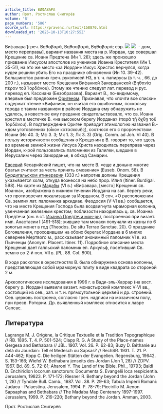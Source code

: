 ```yaml
---
article_title: ВИФАВАРА
author: Прот. Ростислав Снигирёв
volume: '8'
page_numbers: '586'
source_url: https://pravenc.ru/text/158870.html
downloaded_at: '2025-10-13T10:27:55Z'
---
```


Вифавара́ [греч. Βηθαβαρᾶ, Βηθααβαρά, Βηθαβαρά; евр. ![](<https://pravenc.ru/char/2712331/hrbx5b /image.png>) ![](<https://pravenc.ru/char/2712331/ tyb/image.png>)  - дом, место переправы], вариант названия места на р. Иордан, где совершал Крещение св. Иоанн Предтеча (Ин 1. 28); здесь же произошло призвание Иисусом апостолов из учеников Иоанна Крестителя (Ин 1. 35-51), на это же место «за Иордан» Иисус Христос вернулся, когда иудеи решили убить Его на празднике обновления (Ин 10. 39-42). Большинство ранних греч. рукописей НЗ, в т. ч. папирусы (в т. ч. ¸
66, до 200 г.), называют место Крещения Вифанией Заиорданской (Βηθανία πέραν τοῦ ᾿Ιορδάνου). Этому же чтению следует лат. перевод и рус. перевод еп. Кассиана (Безобразова). Вариант В., по-видимому, впервые был предложен [Оригеном](https://pravenc.ru/text/Оригеном.html). Признавая, что «почти все списки» содержат чтение «Вифания», он считал его ошибочным, поскольку города с таким названием в районе Иордана ему обнаружить не удалось, а известное ему предание свидетельствовало, что св. Иоанн крестил в местечке В. «на высоком берегу Иордана» (παρὰ τῇ ὄχθῃ τοῦ ᾿Ιορδάνου). В подтверждение Ориген приводит этимологию названия В.- «дом уготовления» (οἶκον κατασκευῆς), соотнося его с пророчеством Исаии (Ис 40. 3; Мф 3. 3; Мк 1. 3; Лк 3. 3) (Orig. Comm. ad Joh. VI 40). В пользу историчности сообщения о Крещении в В. говорит то, что здесь во времена земной жизни Иисуса Христа находилась переправа через Иордан, к-рой пользовались паломники из Галилеи, шедшие в Иерусалим через Заиорданье, в обход Самарии.

[Евсевий](https://pravenc.ru/text/Евсевий.html) Кесарийский пишет, что на месте В. «еще и доныне многие братья считают за честь принять омовение» (Euseb. Onom. 58). В [Бурдигальском итинерарии](<https://pravenc.ru/text/Бурдигальском итинерарии.html>) (333 г.) напротив долины Крещения указывается холм, откуда вознесся на небо прор. Илия (Itiner. Burdigal. 598). На карте из [Мадабы](https://pravenc.ru/text/Мадабы.html) (VI в.) «Вифавара, [место] Крещения св. Иоанна», изображена в нижнем течении Иордана на зап. берегу реки, что противоречит локализации за Иорданом. В соч. «О расположении Св. земли» лат. паломника архидиак. Феодосия (V-VI вв.) сообщается, что на месте Крещения Господа была воздвигнута мраморная колонна, увенчанная железным крестом; поблизости находилась ц. св. Иоанна Предтечи (см. в ст. [Иоанна Предтечи мон-рь](<https://pravenc.ru/text/Иоанна Предтечи мон-рь.html>)), построенная при визант. имп. Анастасии I (491-518); жившие там монахи получали из казны по 6 золотых монет в год (Theodos. De situ Terrae Sanctae. 20). О празднике Богоявления, проходившем на обоих берегах Иордана в 6 милях севернее Мертвого м., рассказывает анонимный паломник VI в. из Пьяченцы (Anonym. Placent. Itiner. 11). Подробное описание места Крещения дает галльский паломник еп. Аркульф, посетивший Св. землю во 2-й пол. VII в. (PL. 88. Col. 800).

В ходе раскопок в окрестностях В. была обнаружена основа колонны, представляющая собой мраморную плиту в виде квадрата со стороной 2 м.

Археологические исследования в 1996 г. в Вади-эль-Харрар (на вост. берегу р. Иордан) выявили визант. монастырский комплекс V-VI вв., состоящий из сев., зап. и т. н. прямоугольной церквей и др. строений. Сев. церковь построена, согласно греч. надписи на мозаичном полу, при пресв. Ротории. Др. выявленный комплекс относится к лавре Сапсас.

## Литература

Lagrange M. J. Origène, la Critique Textuelle et la Tradition Topographique // RB. 1895. T. 4. P. 501-524; Clapp R. G. A Study of the Place-names Gergesa and Bethabara // JBL. 1907. Vol. 26. P. 62-83; Buzy D. Béthanie au delà du Jourdain: Tell el Medesch ou Sapsas? // RechSR. 1931. T. 21. P. 444-462; Kopp C. Die heiligen Stätten der Evangelien. Regensburg, 19642. S. 153-166; Wiefel W. Bethabara jenseits des Jordan (Jon 1, 28) // ZDPV. 1967. Bd. 89. S. 72-81; Aharoni Y. The Land of the Bible. Phil., 19793; Baldi D. Enchiridion locorum sanctorum: Documenta S. Evangelii loca respicientia. Jerusalem, 19823. P. 171-172; Riesner R. Bethany beyond the Jordan (John 1, 28) // Tyndale Bull. Camb., 1987. Vol. 38. P. 29-63; Tabula Imperii Romani: Judaea - Palaestina. Jerusalem, 1994. P. 78-79; Piccirillo M. Aenon Sapsaphas and Bethabara // The Madaba Map Centenary 1897-1997. Jerusalem, 1999. P. 219-220; Bethany beyond the Jordan. Amman, 2003.

Прот. Ростислав Снигирёв
